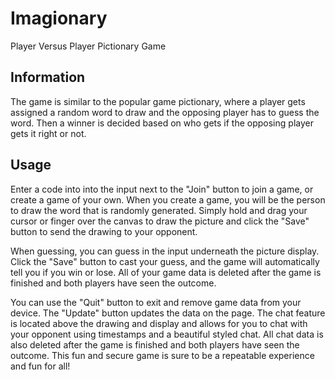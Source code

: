 # Imagionary

Player Versus Player Pictionary Game

## Information

The game is similar to the popular game pictionary, where a player gets assigned a random word to draw and the opposing player has to guess the word. Then a winner is decided based on who gets if the opposing player gets it right or not.

## Usage

Enter a code into into the input next to the "Join" button to join a game, or create a game of your own. When you create a game, you will be the person to draw the word that is randomly generated. Simply hold and drag your cursor or finger over the canvas to draw the picture and click the "Save" button to send the drawing to your opponent.

When guessing, you can guess in the input underneath the picture display. Click the "Save" button to cast your guess, and the game will automatically tell you if you win or lose. All of your game data is deleted after the game is finished and both players have seen the outcome.

You can use the "Quit" button to exit and remove game data from your device. The "Update" button updates the data on the page. The chat feature is located above the drawing and display and allows for you to chat with your opponent using timestamps and a beautiful styled chat. All chat data is also deleted after the game is finished and both players have seen the outcome. This fun and secure game is sure to be a repeatable experience and fun for all!
